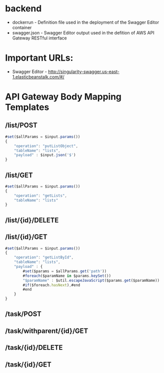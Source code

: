 # backend

* dockerrun - Definition file used in the deployment of the Swagger Editor container
* swagger.json - Swagger Editor output used in the defition of AWS API Gateway RESTful interface

# Important URLs:

* Swagger Editor - http://singularity-swagger.us-east-1.elasticbeanstalk.com/#/

# API Gateway Body Mapping Templates

## /list/POST
```javascript
#set($allParams = $input.params())
{
    "operation": "putListObject",
    "tableName": "lists",
    "payload" : $input.json('$')
}
```

## /list/GET
```javascript
#set($allParams = $input.params())
{
    "operation": "getLists",
    "tableName": "lists"
}
```

## /list/{id}/DELETE

## /list/{id}/GET
```javascript
#set($allParams = $input.params())
{
    "operation": "getListById",
    "tableName": "lists",
    "payload" : {
        #set($params = $allParams.get('path'))
        #foreach($paramName in $params.keySet())
        "$paramName" : $util.escapeJavaScript($params.get($paramName))
        #if($foreach.hasNext),#end
        #end
    }
}
```

## /task/POST

## /task/withparent/{id}/GET

## /task/{id}/DELETE

## /task/{id}/GET
